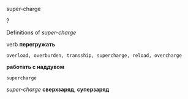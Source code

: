 super-charge

?


Definitions of _super-charge_

verb
**перегружать**

    overload, overburden, transship, supercharge, reload, overcharge
**работать с наддувом**

    supercharge

_super-charge_
**сверхзаряд**, **суперзаряд**
